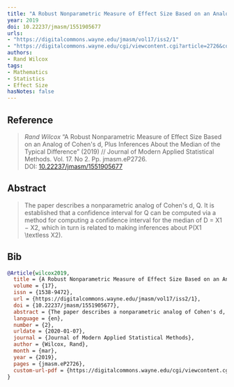 ```yaml
---
title: "A Robust Nonparametric Measure of Effect Size Based on an Analog of Cohen's d, Plus Inferences about the Median of the Typical Difference"
year: 2019
doi: 10.22237/jmasm/1551905677
urls:
- "https://digitalcommons.wayne.edu/jmasm/vol17/iss2/1"
- "https://digitalcommons.wayne.edu/cgi/viewcontent.cgi?article=2726&context=jmasm"
authors:
- Rand Wilcox
tags:
- Mathematics
- Statistics
- Effect Size
hasNotes: false
---
```


## Reference

> <i>Rand Wilcox</i> “A Robust Nonparametric Measure of Effect Size Based on an Analog of Cohen's d, Plus Inferences About the Median of the Typical Difference” (2019) // Journal of Modern Applied Statistical Methods. Vol.&nbsp;17. No&nbsp;2. Pp.&nbsp;jmasm.eP2726. DOI:&nbsp;<a href='https://doi.org/10.22237/jmasm/1551905677'>10.22237/jmasm/1551905677</a>

## Abstract

> The paper describes a nonparametric analog of Cohen's d, Q. It is established that a confidence interval for Q can be computed via a method for computing a confidence interval for the median of D = X1 − X2, which in turn is related to making inferences about P(X1 \textless X2).

## Bib

```bib
@Article{wilcox2019,
  title = {A Robust Nonparametric Measure of Effect Size Based on an Analog of Cohen's d, Plus Inferences About the Median of the Typical Difference},
  volume = {17},
  issn = {1538-9472},
  url = {https://digitalcommons.wayne.edu/jmasm/vol17/iss2/1},
  doi = {10.22237/jmasm/1551905677},
  abstract = {The paper describes a nonparametric analog of Cohen's d, Q. It is established that a confidence interval for Q can be computed via a method for computing a confidence interval for the median of D = X1 − X2, which in turn is related to making inferences about P(X1 \textless X2).},
  language = {en},
  number = {2},
  urldate = {2020-01-07},
  journal = {Journal of Modern Applied Statistical Methods},
  author = {Wilcox, Rand},
  month = {mar},
  year = {2019},
  pages = {jmasm.eP2726},
  custom-url-pdf = {https://digitalcommons.wayne.edu/cgi/viewcontent.cgi?article=2726&context=jmasm}
}
```
